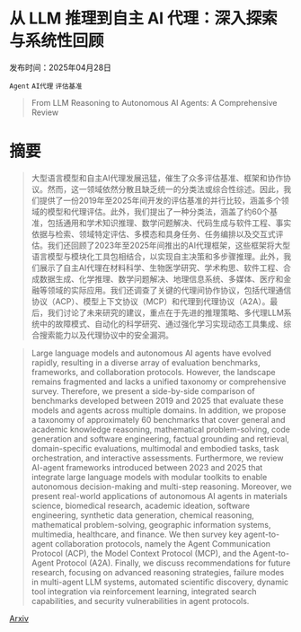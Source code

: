 # 从 LLM 推理到自主 AI 代理：深入探索与系统性回顾

发布时间：2025年04月28日

`Agent` `AI代理` `评估基准`

> From LLM Reasoning to Autonomous AI Agents: A Comprehensive Review

# 摘要

> 大型语言模型和自主AI代理发展迅猛，催生了众多评估基准、框架和协作协议。然而，这一领域依然分散且缺乏统一的分类法或综合性综述。因此，我们提供了一份2019年至2025年间开发的评估基准的并行比较，涵盖多个领域的模型和代理评估。此外，我们提出了一种分类法，涵盖了约60个基准，包括通用和学术知识推理、数学问题解决、代码生成与软件工程、事实依据与检索、领域特定评估、多模态和具身任务、任务编排以及交互式评估。我们还回顾了2023年至2025年间推出的AI代理框架，这些框架将大型语言模型与模块化工具包相结合，以实现自主决策和多步骤推理。此外，我们展示了自主AI代理在材料科学、生物医学研究、学术构思、软件工程、合成数据生成、化学推理、数学问题解决、地理信息系统、多媒体、医疗和金融等领域的实际应用。我们还调查了关键的代理间协作协议，包括代理通信协议（ACP）、模型上下文协议（MCP）和代理到代理协议（A2A）。最后，我们讨论了未来研究的建议，重点在于先进的推理策略、多代理LLM系统中的故障模式、自动化的科学研究、通过强化学习实现动态工具集成、综合搜索能力以及代理协议中的安全漏洞。

> Large language models and autonomous AI agents have evolved rapidly, resulting in a diverse array of evaluation benchmarks, frameworks, and collaboration protocols. However, the landscape remains fragmented and lacks a unified taxonomy or comprehensive survey. Therefore, we present a side-by-side comparison of benchmarks developed between 2019 and 2025 that evaluate these models and agents across multiple domains. In addition, we propose a taxonomy of approximately 60 benchmarks that cover general and academic knowledge reasoning, mathematical problem-solving, code generation and software engineering, factual grounding and retrieval, domain-specific evaluations, multimodal and embodied tasks, task orchestration, and interactive assessments. Furthermore, we review AI-agent frameworks introduced between 2023 and 2025 that integrate large language models with modular toolkits to enable autonomous decision-making and multi-step reasoning. Moreover, we present real-world applications of autonomous AI agents in materials science, biomedical research, academic ideation, software engineering, synthetic data generation, chemical reasoning, mathematical problem-solving, geographic information systems, multimedia, healthcare, and finance. We then survey key agent-to-agent collaboration protocols, namely the Agent Communication Protocol (ACP), the Model Context Protocol (MCP), and the Agent-to-Agent Protocol (A2A). Finally, we discuss recommendations for future research, focusing on advanced reasoning strategies, failure modes in multi-agent LLM systems, automated scientific discovery, dynamic tool integration via reinforcement learning, integrated search capabilities, and security vulnerabilities in agent protocols.

[Arxiv](https://arxiv.org/abs/2504.19678)